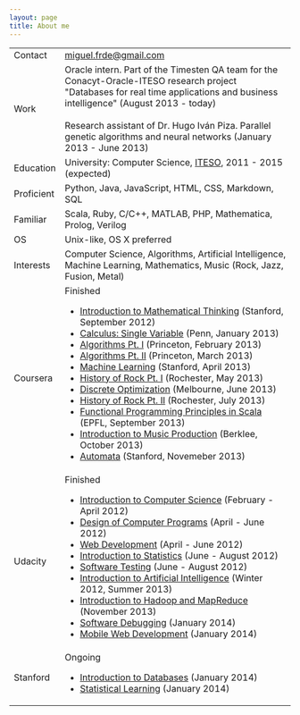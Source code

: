 ```yaml
---
layout: page
title: About me
---
```



<table class="table table-bordered table-striped" id="table-about">
	<tr>
		<td class='table-left'>Contact</td>
		<td><a href="mailto:miguel.frde@gmail.com">miguel.frde@gmail.com</a></td>
	</tr>
	<tr>
		<td class='table-left'>Work</td>
		<td>
		Oracle intern. Part of the Timesten QA team for the Conacyt-Oracle-ITESO research project "Databases for real time applications and business intelligence" (August 2013 - today)
		<br><br>
		Research assistant of Dr. Hugo Iván Piza. Parallel genetic algorithms and neural networks (January 2013 - June 2013)
		</td>
	</tr>
	<tr>
		<td class='table-left'>Education</td>
		<td>
			University: Computer Science, <a href="http://iteso.mx">ITESO</a>, 2011 - 2015 (expected)<br>
		</td>
	</tr>
	<tr>
		<td class='table-left'>Proficient</td>
		<td>Python, Java, JavaScript, HTML, CSS, Markdown, SQL</td>
	</tr>
	<tr>
		<td class='table-left'>Familiar</td>
		<td>Scala, Ruby, C/C++, MATLAB, PHP, Mathematica, Prolog, Verilog</td>
	</tr>
	<tr>
		<td class='table-left'>OS</td>
		<td>Unix-like, OS X preferred</td>
	</tr>
	<tr>
		<td class='table-left'>Interests</td>
		<td>Computer Science, Algorithms, Artificial Intelligence, Machine Learning, Mathematics, Music (Rock, Jazz, Fusion, Metal)</td>
	</tr>
	<tr>
		<td class='table-left'>Coursera</td>
		<td>
			Finished
			<ul class="courses-list">
				<li><a href="https://www.coursera.org/course/maththink">Introduction to Mathematical Thinking</a> (Stanford, September 2012)</li>
				<li><a href="https://www.coursera.org/course/calcsing">Calculus: Single Variable</a> (Penn, January 2013)</li>
				<li><a href="https://www.coursera.org/course/algs4partI">Algorithms Pt. I</a> (Princeton, February 2013)</li>
				<li><a href="https://www.coursera.org/course/algs4partII">Algorithms Pt. II</a> (Princeton, March 2013)</li>
				<li><a href="https://www.coursera.org/course/ml">Machine Learning</a> (Stanford, April 2013)</li>
				<li><a href="https://www.coursera.org/course/historyofrock1">History of Rock Pt. I</a> (Rochester, May 2013)</li>
				<li><a href="https://www.coursera.org/course/optimization">Discrete Optimization</a> (Melbourne, June 2013)</li>
				<li><a href="https://www.coursera.org/course/historyofrock2">History of Rock Pt. II</a> (Rochester, July 2013)</li>
				<li><a href="https://www.coursera.org/course/progfun">Functional Programming Principles in Scala</a> (EPFL, September 2013)</li>
				<li><a href="https://www.coursera.org/course/musicproduction">Introduction to Music Production</a> (Berklee, October 2013)</li>
				<li><a href="https://www.coursera.org/course/automata">Automata</a> (Stanford, Novemeber 2013)</li>
			</ul>
		</td>
	</tr>
	<tr>
		<td class='table-left'>Udacity</td>
		<td>
			Finished
			<ul class="courses-list">
				<li><a href="https://www.udacity.com/course/cs101">Introduction to Computer Science</a> (February - April 2012)
				<li><a href="https://www.udacity.com/course/cs212">Design of Computer Programs</a> (April - June 2012)
				<li><a href="https://www.udacity.com/course/cs253">Web Development</a> (April - June 2012)
				<li><a href="https://www.udacity.com/course/st101">Introduction to Statistics</a> (June - August 2012)
				<li><a href="https://www.udacity.com/course/cs258">Software Testing</a> (June - August 2012)
				<li><a href="https://www.udacity.com/course/cs271">Introduction to Artificial Intelligence</a> (Winter 2012, Summer 2013)</li>
				<li><a href="https://www.udacity.com/course/ud617">Introduction to Hadoop and MapReduce</a> (November 2013)</li>
				<li><a href="https://www.udacity.com/course/cs259">Software Debugging</a> (January 2014)</li>
				<li><a href="https://www.udacity.com/course/cs256">Mobile Web Development</a> (January 2014)</li>
			</ul>
		</td>
	</tr>
	<tr>
		<td class='table-left'>Stanford</td>
		<td>
			Ongoing
			<ul class="courses-list">
				<li><a href="https://class.stanford.edu/courses/Engineering/db/2014_1/about">Introduction to Databases</a> (January 2014)</li>
				<li><a href="https://class.stanford.edu/courses/HumanitiesScience/StatLearning/Winter2014/about">Statistical Learning</a> (January 2014)</li>
			</ul>
		</td>
	</tr>
</table>